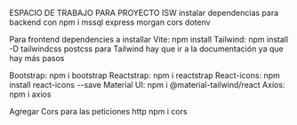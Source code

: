 ESPACIO DE TRABAJO PARA PROYECTO ISW
instalar dependencias para backend
con npm i mssql express morgan cors dotenv

Para frontend
dependencies a installar
Vite: npm install
Tailwind: npm install -D tailwindcss postcss 
para Tailwind hay que ir a la documentación ya que hay más pasos

Bootstrap: npm i bootstrap
Reactstrap: npm i reactstrap
React-icons: npm install react-icons --save
Material UI: npm i @material-tailwind/react 
Axios: npm i axios

Agregar Cors para las peticiones http
npm i cors
